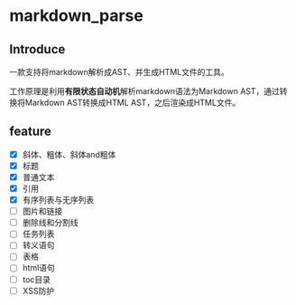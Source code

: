 # markdown_parse

## Introduce

一款支持将markdown解析成AST、并生成HTML文件的工具。

工作原理是利用**有限状态自动机**解析markdown语法为Markdown AST，通过转换将Markdown AST转换成HTML AST，之后渲染成HTML文件。

## feature

- [x] 斜体、粗体、斜体and粗体
- [x] 标题
- [x] 普通文本
- [x] 引用
- [x] 有序列表与无序列表
- [ ] 图片和链接
- [ ] 删除线和分割线
- [ ] 任务列表
- [ ] 转义语句
- [ ] 表格
- [ ] html语句
- [ ] toc目录  
- [ ] XSS防护